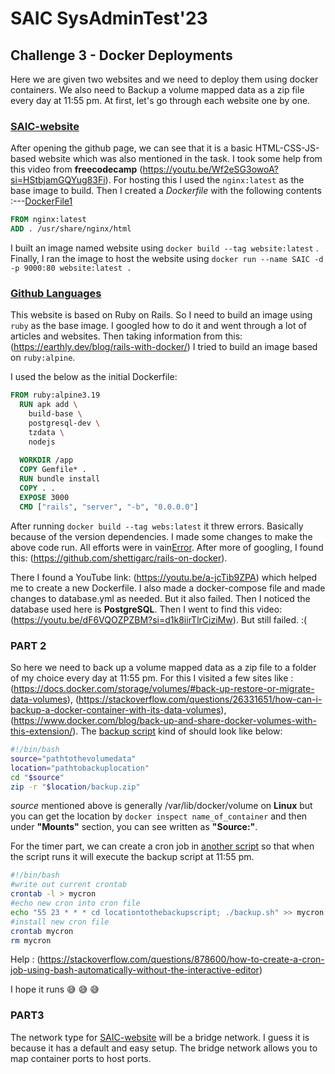 # SAIC SysAdminTest'23

## Challenge 3 - Docker Deployments

Here we are given two websites and we need to deploy them using docker containers.
We also need to Backup a volume mapped data as a zip file every day at 11:55 pm.
At first, let's go through each website one by one.

### [SAIC-website](https://github.com/KamandPrompt/SAIC-Website)

After opening the github page, we can see that it is a basic HTML-CSS-JS-based website which was also mentioned in the task.
I took some help from this video from **freecodecamp** (<https://youtu.be/Wf2eSG3owoA?si=HStbjamGQYug83Fi>).
For hosting this I used the `nginx:latest` as the base image to build.
Then I created a *Dockerfile* with the following contents :---[DockerFile1](Dockerfile1)

~~~Dockerfile
FROM nginx:latest
ADD . /usr/share/nginx/html
~~~

I built an image named website using `docker build --tag website:latest` .
Finally, I ran the image to host the website using `docker run --name SAIC -d -p 9000:80 website:latest .`

### [Github Languages](https://github.com/alex-benoit/github-languages.git)

This website is based on Ruby on Rails.
So I need to build an image using `ruby` as the base image. I googled how to do it and went through a lot of articles and websites.
Then taking information from this: (<https://earthly.dev/blog/rails-with-docker/>) I tried to build an image based on  `ruby:alpine`.

I used the below as the initial Dockerfile:

~~~Dockerfile
FROM ruby:alpine3.19
  RUN apk add \
    build-base \
    postgresql-dev \
    tzdata \
    nodejs
  
  WORKDIR /app
  COPY Gemfile* .
  RUN bundle install
  COPY . .
  EXPOSE 3000
  CMD ["rails", "server", "-b", "0.0.0.0"]
~~~

After running `docker build --tag webs:latest` it threw errors. Basically because of the version dependencies. I made some changes to make the above code run. All efforts were in vain[Error](Screenshots/error.png). After more of googling, I found this: (<https://github.com/shettigarc/rails-on-docker>).

There I found a YouTube link: (<https://youtu.be/a-jcTib9ZPA>) which helped me to create a new Dockerfile. I also made a docker-compose file and made changes to database.yml as needed. But it also failed. Then I noticed the database used here is **PostgreSQL**. Then I went to find this video: (https://youtu.be/dF6VQOZPZBM?si=d1k8iirTlrCiziMw).  But still failed. :(

### PART 2

So here we need to back up a volume mapped data as a zip file to a folder of my choice every day at 11:55 pm. For this I visited a few sites like : (https://docs.docker.com/storage/volumes/#back-up-restore-or-migrate-data-volumes),  (https://stackoverflow.com/questions/26331651/how-can-i-backup-a-docker-container-with-its-data-volumes),  (https://www.docker.com/blog/back-up-and-share-docker-volumes-with-this-extension/). The [backup script](backup.sh) kind of should look like below:

~~~bash
#!/bin/bash
source="pathtothevolumedata"
location="pathtobackuplocation"
cd "$source"
zip -r "$location/backup.zip"
~~~

*source* mentioned above is generally /var/lib/docker/volume on **Linux** but you can get the location by `docker inspect name_of_container` and then under **"Mounts"** section, you can see written as **"Source:"**. 

For the timer part, we can create a cron job in [another script](start.sh) so that when the script runs it will execute the backup script
at 11:55 pm. 

~~~bash
#!/bin/bash
#write out current crontab
crontab -l > mycron
#echo new cron into cron file
echo "55 23 * * * cd locationtothebackupscript; ./backup.sh" >> mycron
#install new cron file
crontab mycron
rm mycron
~~~

Help : (https://stackoverflow.com/questions/878600/how-to-create-a-cron-job-using-bash-automatically-without-the-interactive-editor)

I hope it runs  :sweat_smile:  :sweat_smile:  :sweat_smile:

### PART3

The network type for [SAIC-website](https://github.com/KamandPrompt/SAIC-Website) will be a bridge network. I guess it is because it has a default and easy setup. The bridge network allows you to map container ports to host ports. 
